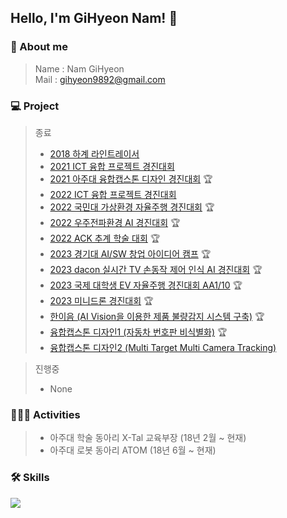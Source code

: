 ## Hello, I'm GiHyeon Nam! 👋

### 🧑‍ About me
> Name : Nam GiHyeon<br>
> Mail : gihyeon9892@gmail.com

### 💻 Project
> 종료
> - <a href="https://github.com/gihyeon0903/Line_tracer_freshman">2018 하계 라인트레이서</a>
> - <a href="https://github.com/gihyeon0903/ICT-fusion-Project-Competition-2021">2021 ICT 융합 프로젝트 경진대회</a>
> - <a href="https://github.com/gihyeon0903/Capstone-Design-competition">2021 아주대 융합캡스톤 디자인 경진대회</a> 🏆
> - <a href="https://github.com/gihyeon0903/ICT-fusion-Project-Competition-2022">2022 ICT 융합 프로젝트 경진대회</a>
> - <a href="https://github.com/gihyeon0903/morai-autonomous-car-competition">2022 국민대 가상환경 자율주행 경진대회</a> 🏆
> - <a href="https://github.com/gihyeon0903/Space-Weather-prediction-competition">2022 우주전파환경 AI 경진대회</a> 🏆
> - <a href="https://github.com/gihyeon0903/ACK-conference-paper">2022 ACK 추계 학술 대회</a> 🏆
> - <a href="https://github.com/gihyeon0903/AI-SW-Foundation-idea-camp">2023 경기대 AI/SW 창업 아이디어 캠프</a> 🏆
> - <a href="https://github.com/gihyeon0903/dacon-compeition-2023-1">2023 dacon 실시간 TV 손동작 제어 인식 AI 경진대회</a> 🏆
> - <a href="https://github.com/gihyeon0903/-EV-Autonomous-Driving-Contest">2023 국제 대학생 EV 자율주행 경진대회 AA1/10</a> 🏆
> - <a href="https://github.com/gihyeon0903/miniDrone2023_">2023 미니드론 경진대회</a> 🏆
> - <a href="https://github.com/gihyeon0903/Hanium-Defective-product_Detect">한이음 (AI Vision을 이용한 제품 불량감지 시스템 구축)</a> 🏆
> - <a href="https://github.com/gihyeon0903/Car-Plate-De-identification/tree/main">융합캡스톤 디자인1 (자동차 번호판 비식별화)</a> 🏆
> - <a href="https://github.com/gihyeon0903/Multi-Target-Multi-Camera-Tracking-Capstone-Design">융합캡스톤 디자인2 (Multi Target Multi Camera Tracking)</a>

> 진행중
> - None

### 🧑‍🤝‍🧑 Activities
> - 아주대 학술 동아리 X-Tal 교육부장 (18년 2월 ~ 현재)
> - 아주대 로봇 동아리 ATOM (18년 6월 ~ 현재)

### 🛠 Skills
<!-- <img src="https://img.shields.io/badge/Python-3776AB?style=flat&logo=Python&logoColor=white" />  <img src="https://img.shields.io/badge/PyTorch-EE4C2C?style=flat&logo=pytorch&logoColor=white" />  <img src="https://img.shields.io/badge/Keras-D00000?style=flat&logo=keras&logoColor=white" /><br>  -->
<img src="https://skillicons.dev/icons?i=py,pytorch,cpp,c" />
